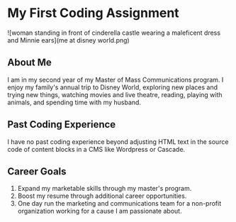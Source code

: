 # My First Coding Assignment
![woman standing in front of cinderella castle wearing a maleficent dress and Minnie ears](me at disney world.png)
## About Me
I am in my second year of my Master of Mass Communications program. I enjoy my family's annual trip to Disney World, exploring new places and trying new things, watching movies and live theatre, reading, playing with animals, and spending time with my husband.
## Past Coding Experience
I have no past coding experience beyond adjusting HTML text in the source code of content blocks in a CMS like Wordpress or Cascade.
## Career Goals
1. Expand my marketable skills through my master's program.
2. Boost my resume through additional career opportunities.
3. One day run the marketing and communications team for a non-profit organization working for a cause I am passionate about.
